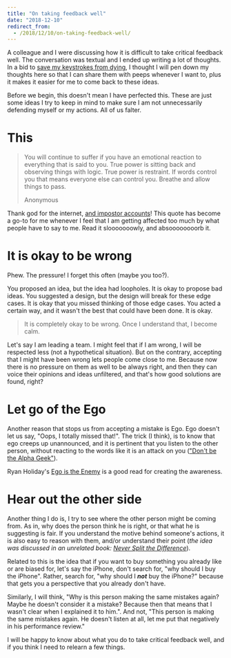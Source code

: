```yaml
---
title: "On taking feedback well"
date: "2018-12-10"
redirect_from:
  - /2018/12/10/on-taking-feedback-well/
---
```


A colleague and I were discussing how it is difficult to take critical feedback well. The conversation was textual and I ended up writing a lot of thoughts. In a bid to [save my keystrokes from dying](https://jamesclear.com/keystrokes), I thought I will pen down my thoughts here so that I can share them with peeps whenever I want to, plus it makes it easier for me to come back to these ideas.

Before we begin, this doesn't mean I have perfected this. These are just some ideas I try to keep in mind to make sure I am not unnecessarily defending myself or my actions. All of us falter.

# This

> You will continue to suffer if you have an emotional reaction to everything that is said to you. True power is sitting back and observing things with logic. True power is restraint. If words control you that means everyone else can control you. Breathe and allow things to pass.
>
> Anonymous

Thank god for the internet, [and impostor accounts](https://www.inc.com/justin-bariso/fake-warren-buffetts-twitter-feed-is-suddenly-sharing-secrets-to-a-fulfilling-life.html)! This quote has become a go-to for me whenever I feel that I am getting affected too much by what people have to say to me. Read it slooooooowly, and absoooooooorb it.

# It is okay to be wrong

Phew. The pressure! I forget this often (maybe you too?). 

You proposed an idea, but the idea had loopholes. It is okay to propose bad ideas.
You suggested a design, but the design will break for these edge cases. It is okay that you missed thinking of those edge cases.
You acted a certain way, and it wasn't the best that could have been done. It is okay.

> It is completely okay to be wrong. Once I understand that, I become calm.

Let's say I am leading a team. I might feel that if I am wrong, I will be respected less (not a hypothetical situation). But on the contrary, accepting that I might have been wrong lets people come close to me. Because now there is no pressure on them as well to be always right, and then they can voice their opinions and ideas unfiltered, and that's how good solutions are found, right?

# Let go of the Ego

Another reason that stops us from accepting a mistake is Ego. Ego doesn't let us say, "Oops, I totally missed that!". The trick (I think), is to know that ego creeps up unannounced, and it is pertinent that you listen to the other person, without reacting to the words like it is an attack on you (["Don't be the Alpha Geek"](https://ketanbhatt.com/2018/08/12/dont-be-the-alpha-geek-your-team-deserves-better/)).

Ryan Holiday's [Ego is the Enemy](https://www.goodreads.com/book/show/27036528-ego-is-the-enemy) is a good read for creating the awareness.

# Hear out the other side

Another thing I do is, I try to see where the other person might be coming from. As in, why does the person think he is right, or that what he is suggesting is fair. If you understand the motive behind someone's actions, it is also easy to reason with them, and/or understand their point (_the idea was discussed in an unrelated book:_ [_Never Split the Difference_](https://www.goodreads.com/book/show/26156469-never-split-the-difference)). 

Related to this is the idea that if you want to buy something you already like or are biased for, let's say the iPhone, don't search for, "why should I buy the iPhone". Rather, search for, "why should I **_not_** buy the iPhone?" because that gets you a perspective that you already don't have. 

Similarly, I will think, "Why is this person making the same mistakes again? Maybe he doesn't consider it a mistake? Because then that means that I wasn't clear when I explained it to him.". And not, "This person is making the same mistakes again. He doesn't listen at all, let me put that negatively in his performance review."


I will be happy to know about what you do to take critical feedback well, and if you think I need to relearn a few things.
